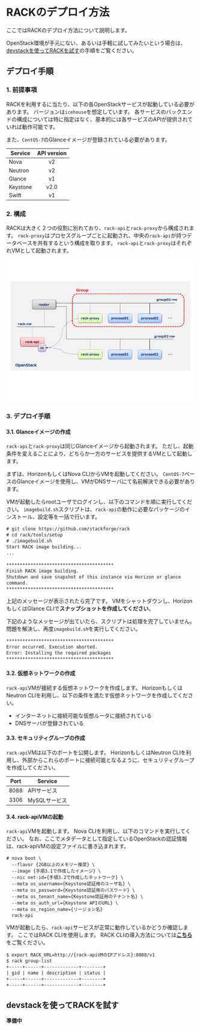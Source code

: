 # RACKのデプロイ方法

ここではRACKのデプロイ方法について説明します。

OpenStack環境が手元にない、あるいは手軽に試してみたいという場合は、[devstackを使ってRACKを試す](#procedure2)の手順をご覧ください。


## デプロイ手順

### 1. 前提事項

RACKを利用するに当たり、以下の各OpenStackサービスが起動している必要があります。
バージョンは`icehouse`を想定しています。
各サービスのバックエンドの構成については特に指定はなく、基本的には各サービスのAPIが提供されていれば動作可能です。

また、`CentOS-7`のGlanceイメージが登録されている必要があります。

| Service  | API version |
| -------- |:-----------:|
| Nova     | v2          |
| Neutron  | v2          |
| Glance   | v1          |
| Keystone | v2.0        |
| Swift    | v1          |


### 2. 構成

RACKは大きく２つの役割に別れており、`rack-api`と`rack-proxy`から構成されます。
`rack-proxy`はプロセスグループごとに起動され、中央の`rack-api`が持つデータベースを共有するという構成を取ります。
`rack-api`と`rack-proxy`はそれぞれVMとして起動されます。

![network-topology](network-topology.png "network-topology")


### 3. デプロイ手順

#### 3.1. Glanceイメージの作成

`rack-api`と`rack-proxy`は同じGlanceイメージから起動されます。
ただし、起動条件を変えることにより、どちらか一方のサービスを提供するVMとして起動します。

まずは、HorizonもしくはNova CLIからVMを起動してください。
`CentOS-7`ベースのGlanceイメージを使用し、VMがDNSサーバにて名前解決できる必要があります。

VMが起動したらrootユーザでログインし、以下のコマンドを順に実行してください。
`imagebuild.sh`スクリプトは、`rack-api`の動作に必要なパッケージのインストール、設定等を一括で行います。

```
# git clone https://github.com/stackforge/rack
# cd rack/tools/setup
# ./imagebuild.sh
Start RACK image building...
...

****************************************
Finish RACK image building.
Shutdown and save snapshot of this instance via Horizon or glance command.
****************************************
```

上記のメッセージが表示されたら完了です。
VMをシャットダウンし、HorizonもしくはGlance CLIで**スナップショットを作成してください**。

下記のようなメッセージが出ていたら、スクリプトは処理を完了していません。
問題を解決し、再度`imagebuild.sh`を実行してください。

```
****************************************
Error occurred. Execution aborted.
Error: Installing the required packages
****************************************
```


#### 3.2. 仮想ネットワークの作成

`rack-api`VMが接続する仮想ネットワークを作成します。
HorizonもしくはNeutron CLIを利用し、以下の条件を満たす仮想ネットワークを作成してください。

* インターネットに接続可能な仮想ルータに接続されている
* DNSサーバが登録されている


#### 3.3. セキュリティグループの作成

`rack-api`VMは以下のポートを公開します。
HorizonもしくはNeutron CLIを利用し、外部からこれらのポートに接続可能となるように、セキュリティグループを作成してください。

| Port  | Service           |
|:-----:| ----------------- |
| 8088  | APIサービス        |
| 3306  | MySQLサービス      |


#### 3.4. rack-apiVMの起動

`rack-api`VMを起動します。
Nova CLIを利用し、以下のコマンドを実行してください。
なお、ここでメタデータとして指定しているOpenStackの認証情報は、rack-apiVMの設定ファイルに書き込まれます。

```
# nova boot \
  --flavor {2GB以上のメモリー推奨} \
  --image {手順3.1で作成したイメージ} \
  --nic net-id={手順3.2で作成したネットワーク} \
  --meta os_username={Keystone認証用のユーザ名} \
  --meta os_password={Keystone認証用のパスワード} \
  --meta os_tenant_name={Keystone認証用のテナント名} \
  --meta os_auth_url={Keystone APIのURL} \
  --meta os_region_name={リージョン名}
  rack-api
```

VMが起動したら、`rack-api`サービスが正常に動作しているかどうか確認します。
ここではRACK CLIを使用します。
RACK CLIの導入方法については[**こちら**](https://github.com/stackforge/python-rackclient)をご覧ください。

```
$ export RACK_URL=http://{rack-apiVMのIPアドレス}:8088/v1
$ rack group-list
+-----+------+-------------+--------+
| gid | name | description | status |
+-----+------+-------------+--------+
+-----+------+-------------+--------+
```



## <a name="procedure2">devstackを使ってRACKを試す</a>

**準備中**
